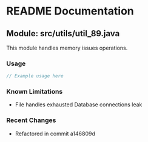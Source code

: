 # README Documentation

## Module: src/utils/util_89.java

This module handles memory issues operations.

### Usage

```java
// Example usage here
```

### Known Limitations

- File handles exhausted Database connections leak

### Recent Changes

- Refactored in commit a146809d
